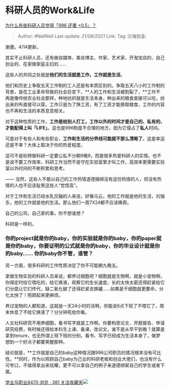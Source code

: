 # 科研人员的Work&Life
[为什么有些科研人员觉得「996 还要 +0.5」？](https://www.zhihu.com/question/319997919/answer/650373977)

> Author: #NellNell
> Last update: *21/08/2021*
> Link:
> Tag:
> 沙海拾金:

谢邀。4/14更新。

其实不止科研人员，还有做自媒体、美妆博主、作家、艺术家、开淘宝店的、自己创业的、在家做家庭主妇的……

这些人的共同之处就是**他们的生活就是工作，工作就是生活**。

他们和历史上争取五天工作制的工人还是有本质区别的。争取五天八小时工作制的背景，是在工业革命导致的社会巨变下，**人的工作和生活被割裂了，**工作不再是像传统农业社会那样，种地纺织就是生活本身，种出来的粮食直接可以吃，纺出来的布直接可以穿。工作只是为了挣工资，有了工资才能换取粮食，工作的内容也不再和生活的本质息息相关。

对于这种性质的工作，**工作是给别人打工，工作以外的时间才是自己的、私有的、才能配得上叫「LIFE」**。这也是996制度不合理的地方，因为它侵占了**私人**时间。

可是对于有些人和有些职业，**工作和生活的分界线可能就不那么清晰了**。这是幸运还是不幸？大体上取决于你的热爱程度。

这可不是标榜做科研一定要公私不分朝9晚9，而是很多热爱科研人的实情。也不是说不要工作效率，科研工作当然不是守在实验室里才叫工作，高效率更需要实验室以外时间的不断积累和思考。

—— 当然，这些人不能以自己的工作热情道德捆绑没有这份热情的人，但没有热情的人也不应该耻笑这些人“觉悟高”。

对于工作和生活已经水乳交融的人来说，好像马云，他的工作就是他的生活，刘强东，他的工作就是他的生活。那么他们一周7X24都不应该稀奇。

自己的公司，自己家的事，你不想谁想？

科研是一样的。

### 你的project就是你的baby，你的实验就是你的baby，你的paper就是你的baby，你要证明的公式就是你的baby，你的毕业设计就是你的baby…… 你的baby你不管，谁管？

另一方面，很多科研的工作性质决定了你不可能朝九晚五。

拿做生物实验的科研人员来说，都养过细胞吧？细胞就是生物啊，就是小宠物啊，你得定时给它喂吃的，给它换液，观察它的生长速度，长的太快太密还得赶紧给它们分盘让它们传代，缺二氧化碳了还得赶紧去换罐……如果是干细胞就更要命，分化太快了！照顾起来更麻烦。

养过宠物的人都知道，这就是一天24小时的活啊，你能说6点下班了不喂它了，周末休息了不给它换液了？分分钟死给你看。

人文社科研究不用养细胞，看书写字就是工作啊。你要构思论文、开题报告、申请研究经费，有时候还得给本科生上课、备课、改论文，谁不是从早干到晚？就算是拿到tenure，也无所谓上班下班的分别，看书、写字已经成为生活本身了，做梦想到一个好点子都要笑醒那种。

结论就是，**工作就是自己的baby这种情况跟996公司职员的情况根本没有可比性。**同时，作为以照顾自己baby为己业的科研老板和创业大佬们，也没有什么可夸口，不值得拿出来炫耀，更不可以拿自己的例子来道德绑架自己的学生或者下属。

[学业与职业8470 浏览 · 381 关注收藏夹![](https://pic2.zhimg.com/80/v2-b2918ef3f9c19572ba524ac59316a917_1440w.png)](https://zhihu.com/collection/430675974)
